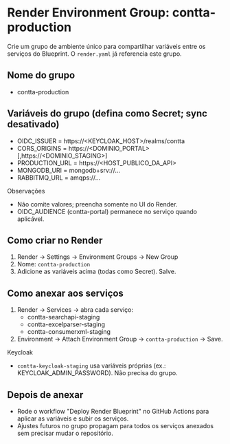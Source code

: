 # Render Environment Group: contta-production

Crie um grupo de ambiente único para compartilhar variáveis entre os serviços do Blueprint. O `render.yaml` já referencia este grupo.

## Nome do grupo
- contta-production

## Variáveis do grupo (defina como Secret; sync desativado)
- OIDC_ISSUER = https://<KEYCLOAK_HOST>/realms/contta
- CORS_ORIGINS = https://<DOMINIO_PORTAL>[,https://<DOMINIO_STAGING>]
- PRODUCTION_URL = https://<HOST_PUBLICO_DA_API>
- MONGODB_URI = mongodb+srv://...
- RABBITMQ_URL = amqps://...

Observações
- Não comite valores; preencha somente no UI do Render.
- OIDC_AUDIENCE (contta-portal) permanece no serviço quando aplicável.

## Como criar no Render
1) Render → Settings → Environment Groups → New Group
2) Nome: `contta-production`
3) Adicione as variáveis acima (todas como Secret). Salve.

## Como anexar aos serviços
1) Render → Services → abra cada serviço:
   - contta-searchapi-staging
   - contta-excelparser-staging
   - contta-consumerxml-staging
2) Environment → Attach Environment Group → `contta-production` → Save.

Keycloak
- `contta-keycloak-staging` usa variáveis próprias (ex.: KEYCLOAK_ADMIN_PASSWORD). Não precisa do grupo.

## Depois de anexar
- Rode o workflow "Deploy Render Blueprint" no GitHub Actions para aplicar as variáveis e subir os serviços.
- Ajustes futuros no grupo propagam para todos os serviços anexados sem precisar mudar o repositório.
